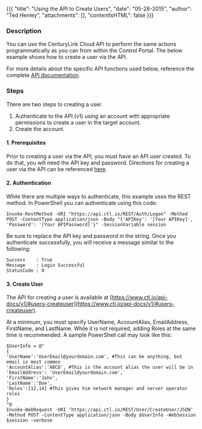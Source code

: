 {{{
  "title": "Using the API to Create Users",
  "date": "05-28-2015",
  "author": "Ted Henley",
  "attachments": [],
  "contentIsHTML": false
}}}

### Description
You can use the CenturyLink Cloud API to perform the same actions programmatically as you can from within the Control Portal. The below example shows how to create a user via the API.

For more details about the specific API functions used below, reference the complete [API documentation](https://www.ctl.io/api-docs/v1/).

### Steps
There are two steps to creating a user.  

1. Authenticate to the API (v1) using an account with appropriate permissions to create a user in the target account.  
2. Create the account.

#### 1. Prerequisites
Prior to creating a user via the API, you must have an API user created. To do that, you will need the API key and password.  Directions for creating a user via the API can be referenced [here](./creating-users.md).

#### 2. Authentication
While there are multiple ways to authenticate, this example uses the REST method. In PowerShell you can authenticate using this code:
  ```
  Invoke-RestMethod -URI "https://api.ctl.io/REST/Auth/Logon" -Method POST -ContentType application/json -Body "{'APIKey': '[Your APIKey]', 'Password': '[Your APIPassword]'}" -SessionVariable session
  ```

Be sure to replace the API key and password in the string. Once you authenticate successfully, you will receive a message similar to the following:
  ```
  Success    : True
  Message    : Login Successful
  StatusCode : 0
  ```
#### 3. Create User
The API for creating a user is available at [https://www.ctl.io/api-docs/v1/#users-createuser](https://www.ctl.io/api-docs/v1/#users-createuser).

At a minimum, you must specify UserName, AccountAlias, EmailAddress, FirstName, and LastName. While it is not required, adding Roles at the same time is recommended. A sample PowerShell call may look like this:
  ```
  $UserInfo = @"
  {
  'UserName':'UserEmail@yourdomain.com', #This can be anything, but email is most common
  'AccountAlias':'ABCD', #This is the account alias the user will be in
  'EmailAddress': 'UserEmail@yourdomain.com',
  'FirstName':'John',
  'LastName':'Doe',
  'Roles':[12,14] #This gives him network manager and server operator roles
  }
  "@
  Invoke-WebRequest -URI ‘https://api.ctl.io/REST/User/CreateUser/JSON’ -Method POST -ContentType application/json -Body $UserInfo -WebSession $session -verbose
  ```

